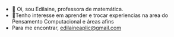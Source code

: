 - 👋 Oi, sou Edilaine, professora de matemática.
- 👀Tenho interesse  em  aprender e trocar experiencias na area do Pensamento Computacional e  áreas afins
- Para me encontrar, edilaineaplic@gmail.com
